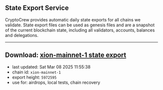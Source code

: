 ## State Export Service
CryptoCrew provides automatic daily state exports for all chains we validate. State export files can be used as genesis files and are a snapshot of the current blockchain state, including all validators, accounts, balances and delegations.

---
**Download: [xion-mainnet-1 state export](https://dl-eu2.ccvalidators.com/SERVICE/xion/xion-mainnet-1_export_5972595.json)**
---

- last updated: Sat Mar 08 2025 11:55:38
- chain id: `xion-mainnet-1`
- export height: `5972595`
- use for: airdrops, local tests, chain recovery
